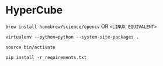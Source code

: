 # HyperCube

`brew install homebrew/science/opencv` OR `<LINUX EQUIVALENT>`

`virtualenv --python=python --system-site-packages .`

`source bin/activate`

`pip install -r requirements.txt`
